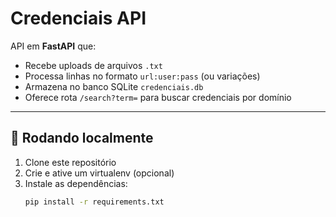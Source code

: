 # Credenciais API

API em **FastAPI** que:
- Recebe uploads de arquivos `.txt`
- Processa linhas no formato `url:user:pass` (ou variações)
- Armazena no banco SQLite `credenciais.db`
- Oferece rota `/search?term=` para buscar credenciais por domínio

---

## 🚀 Rodando localmente

1. Clone este repositório
2. Crie e ative um virtualenv (opcional)
3. Instale as dependências:
   ```bash
   pip install -r requirements.txt
